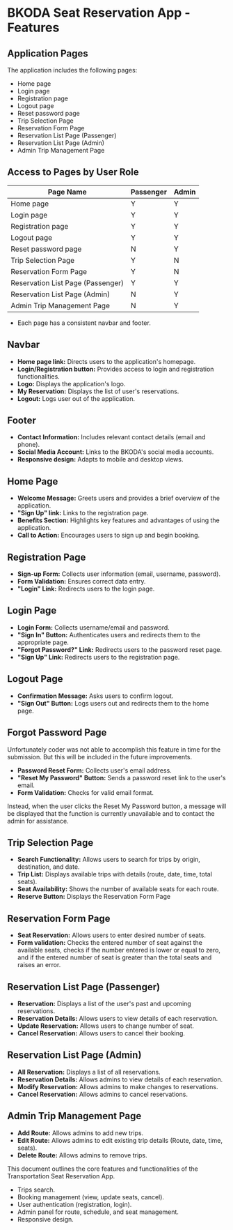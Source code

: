 # BKODA Seat Reservation App - Features

## Application Pages

The application includes the following pages:

- Home page
- Login page
- Registration page
- Logout page
- Reset password page
- Trip Selection Page
- Reservation Form Page
- Reservation List Page (Passenger)
- Reservation List Page (Admin)
- Admin Trip Management Page

## Access to Pages by User Role

| Page Name                   | Passenger | Admin |
| --------------------------- | --------- | ----- |
| Home page                   | Y         | Y     |
| Login page                  | Y         | Y     |
| Registration page           | Y         | Y     |
| Logout page                 | Y         | Y     |
| Reset password page         | N         | Y     |
| Trip Selection Page         | Y         | N     |
| Reservation Form Page       | Y         | N     |
| Reservation List Page (Passenger) | Y   | Y     |
| Reservation List Page (Admin) | N       | Y     |
| Admin Trip Management Page | N         | Y     |

- Each page has a consistent navbar and footer.

## Navbar

- **Home page link:** Directs users to the application's homepage.
- **Login/Registration button:** Provides access to login and registration functionalities.
- **Logo:** Displays the application's logo.
- **My Reservation:** Displays the list of user's reservations.
- **Logout:** Logs user out of the application.

## Footer

- **Contact Information:** Includes relevant contact details (email and phone).
- **Social Media Account:** Links to the BKODA's social media accounts.
- **Responsive design:** Adapts to mobile and desktop views.

## Home Page

- **Welcome Message:** Greets users and provides a brief overview of the application.
- **"Sign Up" link:** Links to the registration page.
- **Benefits Section:** Highlights key features and advantages of using the application.
- **Call to Action:** Encourages users to sign up and begin booking.

## Registration Page

- **Sign-up Form:** Collects user information (email, username, password).
- **Form Validation:** Ensures correct data entry.
- **"Login" Link:** Redirects users to the login page.

## Login Page

- **Login Form:** Collects username/email and password.
- **"Sign In" Button:** Authenticates users and redirects them to the appropriate page.
- **"Forgot Password?" Link:** Redirects users to the password reset page.
- **"Sign Up" Link:** Redirects users to the registration page.

## Logout Page

- **Confirmation Message:** Asks users to confirm logout.
- **"Sign Out" Button:** Logs users out and redirects them to the home page.

## Forgot Password Page
Unfortunately coder was not able to accomplish this feature in time for the submission. But this will be included in the future improvements.

- **Password Reset Form:** Collects user's email address.
- **"Reset My Password" Button:** Sends a password reset link to the user's email.
- **Form Validation:** Checks for valid email format.

Instead, when the user clicks the Reset My Password button, a message will be displayed that the function is currently unavailable and to contact the admin for assistance.

## Trip Selection Page

- **Search Functionality:** Allows users to search for trips by origin, destination, and date.
- **Trip List:** Displays available trips with details (route, date, time, total seats).
- **Seat Availability:** Shows the number of available seats for each route.
- **Reserve Button:** Displays the Reservation Form Page

## Reservation Form Page

- **Seat Reservation:** Allows users to enter desired number of seats.
- **Form validation:** Checks the entered number of seat against the available seats, checks if the number entered is lower or equal to zero, and if the entered number of seat is greater than the total seats and raises an error.

## Reservation List Page (Passenger)

- **Reservation:** Displays a list of the user's past and upcoming reservations.
- **Reservation Details:** Allows users to view details of each reservation.
- **Update Reservation:** Allows users to change number of seat.
- **Cancel Reservation:** Allows users to cancel their booking.

## Reservation List Page (Admin)

- **All Reservation:** Displays a list of all reservations.
- **Reservation Details:** Allows admins to view details of each reservation.
- **Modify Reservation:** Allows admins to make changes to reservations.
- **Cancel Reservation:** Allows admins to cancel reservations.

## Admin Trip Management Page

- **Add Route:** Allows admins to add new trips.
- **Edit Route:** Allows admins to edit existing trip details (Route, date, time, seats).
- **Delete Route:** Allows admins to remove trips.

This document outlines the core features and functionalities of the Transportation Seat Reservation App.

* Trips search.
* Booking management (view, update seats, cancel).
* User authentication (registration, login).
* Admin panel for route, schedule, and seat management.
* Responsive design.